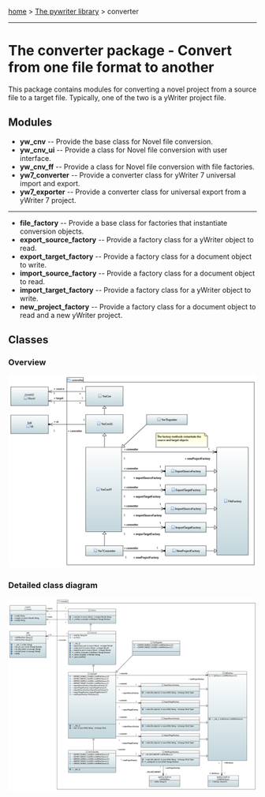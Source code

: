 [home](../index) > [The pywriter library](index) > converter

---

# The converter package - Convert from one file format to another

This package contains modules for converting a novel project from a source file to 
a target file. Typically, one of the two is a yWriter project file. 

## Modules

- **yw_cnv** -- Provide the base class for Novel file conversion.
- **yw_cnv_ui** -- Provide a class for Novel file conversion with user interface.
- **yw_cnv_ff** -- Provide a class for Novel file conversion with file factories.
- **yw7_converter** -- Provide a converter class for yWriter 7 universal import and export.
- **yw7_exporter** -- Provide a converter class for universal export from a yWriter 7 project.

---

- **file_factory** -- Provide a base class for factories that instantiate conversion objects.
- **export_source_factory** -- Provide a factory class for a yWriter object to read.
- **export_target_factory** -- Provide a factory class for a document object to write.
- **import_source_factory** -- Provide a factory class for a document object to read.
- **import_target_factory** -- Provide a factory class for a yWriter object to write.
- **new_project_factory** -- Provide a factory class for a document object to read and a new yWriter project.


## Classes

### Overview

![converter package class diagram](img/converter_package_class_diagram.png)

### Detailed class diagram

![converter package detailed class diagram](img/converter_package_detailed_class_diagram.png)
